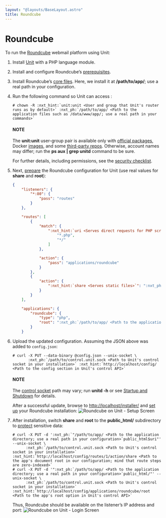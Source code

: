 ```yaml
---
layout: "@layouts/BaseLayout.astro"
title: Roundcube
---
```

# Roundcube

To run the [Roundcube](https://roundcube.net) webmail platform using Unit:

1. Install [Unit](../installation.md#installation-precomp-pkgs) with a PHP language module.
2. Install and configure Roundcube’s [prerequisites](https://github.com/roundcube/roundcubemail/wiki/Installation#install-dependencies).
3. Install Roundcube’s [core files](https://roundcube.net/download/).  Here, we install it at **/path/to/app/**; use
   a real path in your configuration.
4. Run the following command so Unit can access :
   ```console
   # chown -R :nxt_hint:`unit:unit <User and group that Unit's router runs as by default>` :nxt_ph:`/path/to/app/ <Path to the application files such as /data/www/app/; use a real path in your commands>`
   ```

   #### NOTE
   The **unit:unit** user-group pair is available only with [official
   packages](../installation.md#installation-precomp-pkgs), Docker [images](../installation.md#installation-docker), and some [third-party repos](../installation.md#installation-community-repos).  Otherwise, account names may differ; run
   the **ps aux | grep unitd** command to be sure.

   For further details, including permissions, see the [security checklist](security.md#security-apps).
5. Next, [prepare](../configuration.md#configuration-php) the Roundcube configuration for Unit
   (use real values for **share** and **root**):
   ```json
   {
       "listeners": {
           "*:80": {
               "pass": "routes"
           }
       },

       "routes": [
           {
               "match": {
                   ":nxt_hint:`uri <Serves direct requests for PHP scripts and directory-like URIs>`": [
                       "*.php",
                       "*/"
                   ]
               },

               "action": {
                   "pass": "applications/roundcube"
               }
           },
           {
               "action": {
                   ":nxt_hint:`share <Serves static files>`": ":nxt_ph:`/path/to/app <Path to the application directory; use a real path in your configuration>`$uri"
               }
           }
       ],

       "applications": {
           "roundcube": {
               "type": "php",
               "root": ":nxt_ph:`/path/to/app/ <Path to the application directory; use a real path in your configuration>`"
           }
       }
   ```
6. Upload the updated configuration.  Assuming the JSON above was added to
   `config.json`:
   ```console
   # curl -X PUT --data-binary @config.json --unix-socket \
          :nxt_ph:`/path/to/control.unit.sock <Path to Unit's control socket in your installation>` :nxt_hint:`http://localhost/config/ <Path to the config section in Unit's control API>`
   ```

   #### NOTE
   The [control socket](../controlapi.md#configuration-socket) path may vary; run
   **unitd -h** or see [Startup and Shutdown](source.md#source-startup) for details.

   After a successful update, browse to [http://localhost/installer/](http://localhost/installer/) and [set up](https://github.com/roundcube/roundcubemail/wiki/Installation#configuring-roundcube)
   your Roundcube installation:
   ![Roundcube on Unit - Setup Screen](/roundcube-setup.png)
7. After installation, switch **share** and **root** to the
   **public_html/** subdirectory to [protect](https://github.com/roundcube/roundcubemail/wiki/Installation#protect-your-installation)
   sensitive data:
   ```console
   # curl -X PUT -d ':nxt_ph:`"/path/to/app/ <Path to the application directory; use a real path in your configuration>`public_html$uri"' --unix-socket \
         :nxt_ph:`/path/to/control.unit.sock <Path to Unit's control socket in your installation>` :nxt_hint:`http://localhost/config/routes/1/action/share <Path to the app's document root in our configuration; mind that route steps are zero-indexed>`
   # curl -X PUT -d '":nxt_ph:`/path/to/app/ <Path to the application directory; use a real path in your configuration>`public_html/"' --unix-socket \
         :nxt_ph:`/path/to/control.unit.sock <Path to Unit's control socket in your installation>` :nxt_hint:`http://localhost/config/applications/roundcube/root <Path to the app's root option in Unit's control API>`
   ```

   Thus, Roundcube should be available on the listener’s IP address and port:
   ![Roundcube on Unit - Login Screen](/roundcube.png)
